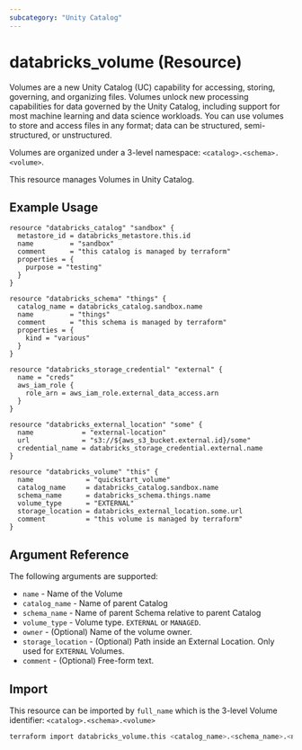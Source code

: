 ```yaml
---
subcategory: "Unity Catalog"
---
```

# databricks_volume (Resource)

Volumes are a new Unity Catalog (UC) capability for accessing, storing, governing, and organizing files. Volumes unlock new processing capabilities for data governed by the Unity Catalog, including support for most machine learning and data science workloads. You can use volumes to store and access files in any format; data can be structured, semi-structured, or unstructured.

Volumes are organized under a 3-level namespace: `<catalog>.<schema>.<volume>`.

This resource manages Volumes in Unity Catalog.

## Example Usage

```hcl
resource "databricks_catalog" "sandbox" {
  metastore_id = databricks_metastore.this.id
  name         = "sandbox"
  comment      = "this catalog is managed by terraform"
  properties = {
    purpose = "testing"
  }
}

resource "databricks_schema" "things" {
  catalog_name = databricks_catalog.sandbox.name
  name         = "things"
  comment      = "this schema is managed by terraform"
  properties = {
    kind = "various"
  }
}

resource "databricks_storage_credential" "external" {
  name = "creds"
  aws_iam_role {
    role_arn = aws_iam_role.external_data_access.arn
  }
}

resource "databricks_external_location" "some" {
  name            = "external-location"
  url             = "s3://${aws_s3_bucket.external.id}/some"
  credential_name = databricks_storage_credential.external.name
}

resource "databricks_volume" "this" {
  name             = "quickstart_volume"
  catalog_name     = databricks_catalog.sandbox.name
  schema_name      = databricks_schema.things.name
  volume_type      = "EXTERNAL"
  storage_location = databricks_external_location.some.url
  comment          = "this volume is managed by terraform"
}
```

## Argument Reference

The following arguments are supported:

* `name` - Name of the Volume
* `catalog_name` - Name of parent Catalog
* `schema_name` - Name of parent Schema relative to parent Catalog
* `volume_type` - Volume type. `EXTERNAL` or `MANAGED`.
* `owner` - (Optional) Name of the volume owner.
* `storage_location` - (Optional) Path inside an External Location. Only used for `EXTERNAL` Volumes.
* `comment` - (Optional) Free-form text.

## Import

This resource can be imported by `full_name` which is the 3-level Volume identifier: `<catalog>.<schema>.<volume>`

```bash
terraform import databricks_volume.this <catalog_name>.<schema_name>.<name>
```
